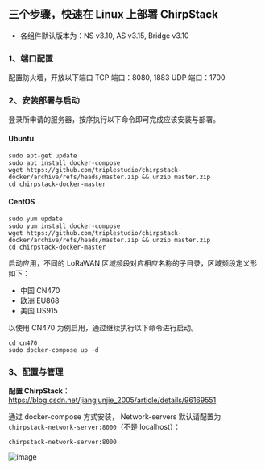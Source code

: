 ## 三个步骤，快速在 Linux 上部署 ChirpStack

* 各组件默认版本为：NS v3.10, AS v3.15, Bridge v3.10

### 1、端口配置
配置防火墙，开放以下端口
TCP 端口：8080, 1883
UDP 端口：1700

### 2、安装部署与启动 

登录所申请的服务器，按序执行以下命令即可完成应该安装与部署。
#### Ubuntu
```
sudo apt-get update
sudo apt install docker-compose
wget https://github.com/triplestudio/chirpstack-docker/archive/refs/heads/master.zip && unzip master.zip
cd chirpstack-docker-master
```
#### CentOS
```
sudo yum update
sudo yum install docker-compose
wget https://github.com/triplestudio/chirpstack-docker/archive/refs/heads/master.zip && unzip master.zip
cd chirpstack-docker-master
```
启动应用，不同的 LoRaWAN 区域频段对应相应名称的子目录，区域频段定义形如下：
* 中国 CN470  
* 欧洲 EU868
* 美国 US915
  
以使用 CN470 为例启用，通过继续执行以下命令进行启动。
```
cd cn470
sudo docker-compose up -d
```

### 3、配置与管理

**配置 ChirpStack**：https://blog.csdn.net/jiangjunjie_2005/article/details/96169551

通过 docker-compose 方式安装， Network-servers 默认请配置为 `chirpstack-network-server:8000`（不是 localhost）：
```
chirpstack-network-server:8000
```

![image](https://github.com/triplestudio/chirpstack-docker/assets/31872313/03e9f86c-7462-4be0-9d1e-36ca3cbd9e1c)





